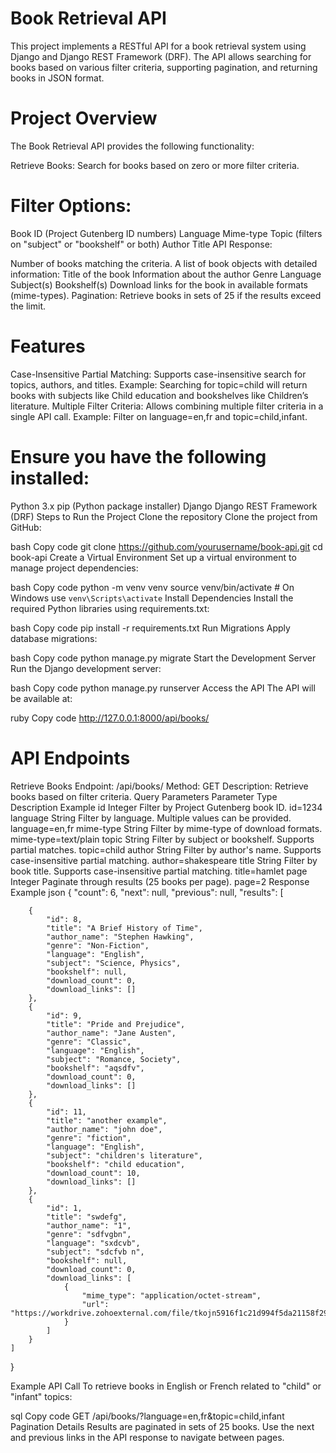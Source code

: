 # Book Retrieval API
This project implements a RESTful API for a book retrieval system using Django and Django REST Framework (DRF). The API allows searching for books based on various filter criteria, supporting pagination, and returning books in JSON format.

# Project Overview
The Book Retrieval API provides the following functionality:

Retrieve Books: Search for books based on zero or more filter criteria.

# Filter Options:

Book ID (Project Gutenberg ID numbers)
Language
Mime-type
Topic (filters on "subject" or "bookshelf" or both)
Author
Title
API Response:

Number of books matching the criteria.
A list of book objects with detailed information:
Title of the book
Information about the author
Genre
Language
Subject(s)
Bookshelf(s)
Download links for the book in available formats (mime-types).
Pagination: Retrieve books in sets of 25 if the results exceed the limit.

# Features
Case-Insensitive Partial Matching:
Supports case-insensitive search for topics, authors, and titles.
Example: Searching for topic=child will return books with subjects like Child education and bookshelves like Children’s literature.
Multiple Filter Criteria:
Allows combining multiple filter criteria in a single API call.
Example: Filter on language=en,fr and topic=child,infant.

# Ensure you have the following installed:

Python 3.x
pip (Python package installer)
Django
Django REST Framework (DRF)
Steps to Run the Project
Clone the repository
Clone the project from GitHub:

bash
Copy code
git clone https://github.com/yourusername/book-api.git
cd book-api
Create a Virtual Environment
Set up a virtual environment to manage project dependencies:

bash
Copy code
python -m venv venv
source venv/bin/activate  # On Windows use `venv\Scripts\activate`
Install Dependencies
Install the required Python libraries using requirements.txt:

bash
Copy code
pip install -r requirements.txt
Run Migrations
Apply database migrations:

bash
Copy code
python manage.py migrate
Start the Development Server
Run the Django development server:

bash
Copy code
python manage.py runserver
Access the API
The API will be available at:

ruby
Copy code
http://127.0.0.1:8000/api/books/
 # API Endpoints
Retrieve Books
Endpoint: /api/books/
Method: GET
Description: Retrieve books based on filter criteria.
Query Parameters
Parameter	Type	Description	Example
id	Integer	Filter by Project Gutenberg book ID.	id=1234
language	String	Filter by language. Multiple values can be provided.	language=en,fr
mime-type	String	Filter by mime-type of download formats.	mime-type=text/plain
topic	String	Filter by subject or bookshelf. Supports partial matches.	topic=child
author	String	Filter by author's name. Supports case-insensitive partial matching.	author=shakespeare
title	String	Filter by book title. Supports case-insensitive partial matching.	title=hamlet
page	Integer	Paginate through results (25 books per page).	page=2
Response Example
json
{
    "count": 6,
    "next": null,
    "previous": null,
    "results": [
       
        {
            "id": 8,
            "title": "A Brief History of Time",
            "author_name": "Stephen Hawking",
            "genre": "Non-Fiction",
            "language": "English",
            "subject": "Science, Physics",
            "bookshelf": null,
            "download_count": 0,
            "download_links": []
        },
        {
            "id": 9,
            "title": "Pride and Prejudice",
            "author_name": "Jane Austen",
            "genre": "Classic",
            "language": "English",
            "subject": "Romance, Society",
            "bookshelf": "aqsdfv",
            "download_count": 0,
            "download_links": []
        },
        {
            "id": 11,
            "title": "another example",
            "author_name": "john doe",
            "genre": "fiction",
            "language": "English",
            "subject": "children's literature",
            "bookshelf": "child education",
            "download_count": 10,
            "download_links": []
        },
        {
            "id": 1,
            "title": "swdefg",
            "author_name": "1",
            "genre": "sdfvgbn",
            "language": "sxdcvb",
            "subject": "sdcfvb n",
            "bookshelf": null,
            "download_count": 0,
            "download_links": [
                {
                    "mime_type": "application/octet-stream",
                    "url": "https://workdrive.zohoexternal.com/file/tkojn5916f1c21d994f5da21158f29d5b186a"
                }
            ]
        }
    ]
}


Example API Call
To retrieve books in English or French related to "child" or "infant" topics:

sql
Copy code
GET /api/books/?language=en,fr&topic=child,infant
Pagination Details
Results are paginated in sets of 25 books.
Use the next and previous links in the API response to navigate between pages.

